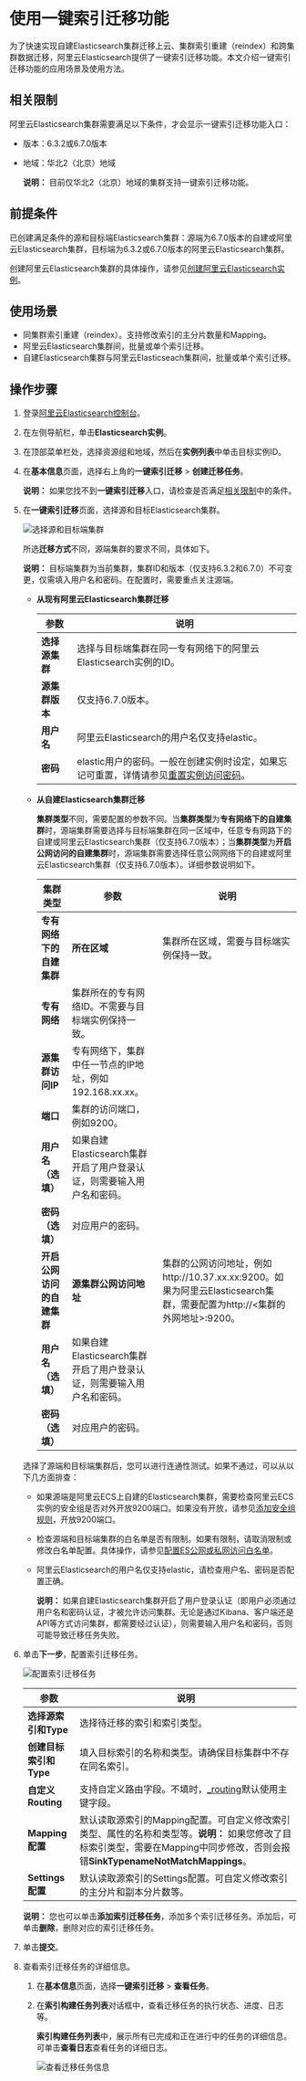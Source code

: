 # 使用一键索引迁移功能

为了快速实现自建Elasticsearch集群迁移上云、集群索引重建（reindex）和跨集群数据迁移，阿里云Elasticsearch提供了一键索引迁移功能。本文介绍一键索引迁移功能的应用场景及使用方法。

## 相关限制

阿里云Elasticsearch集群需要满足以下条件，才会显示一键索引迁移功能入口：

-   版本：6.3.2或6.7.0版本
-   地域：华北2（北京）地域

    **说明：** 目前仅华北2（北京）地域的集群支持一键索引迁移功能。


## 前提条件

已创建满足条件的源和目标端Elasticsearch集群：源端为6.7.0版本的自建或阿里云Elasticsearch集群，目标端为6.3.2或6.7.0版本的阿里云Elasticsearch集群。

创建阿里云Elasticsearch集群的具体操作，请参见[创建阿里云Elasticsearch实例](/cn.zh-CN/Elasticsearch/快速入门/步骤一：创建实例/创建阿里云Elasticsearch实例.md)。

## 使用场景

-   同集群索引重建（reindex）。支持修改索引的主分片数量和Mapping。
-   阿里云Elasticsearch集群间，批量或单个索引迁移。
-   自建Elasticsearch集群与阿里云Elasticseach集群间，批量或单个索引迁移。

## 操作步骤

1.  登录[阿里云Elasticsearch控制台](https://elasticsearch.console.aliyun.com/#/home)。

2.  在左侧导航栏，单击**Elasticsearch实例**。

3.  在顶部菜单栏处，选择资源组和地域，然后在**实例列表**中单击目标实例ID。

4.  在**基本信息**页面，选择右上角的**一键索引迁移** \> **创建迁移任务**。

    **说明：** 如果您找不到**一键索引迁移**入口，请检查是否满足[相关限制](#section_4va_ir6_8ws)中的条件。

5.  在**一键索引迁移**页面，选择源和目标Elasticsearch集群。

    ![选择源和目标端集群](https://static-aliyun-doc.oss-accelerate.aliyuncs.com/assets/img/zh-CN/2646359951/p136452.png)

    所选**迁移方式**不同，源端集群的要求不同，具体如下。

    **说明：** 目标端集群为当前集群，集群ID和版本（仅支持6.3.2和6.7.0）不可变更，仅需填入用户名和密码。在配置时，需要重点关注源端。

    -   **从现有阿里云Elasticsearch集群迁移**

        |参数|说明|
        |--|--|
        |**选择源集群**|选择与目标端集群在同一专有网络下的阿里云Elasticsearch实例的ID。|
        |**源集群版本**|仅支持6.7.0版本。|
        |**用户名**|阿里云Elasticsearch的用户名仅支持elastic。|
        |**密码**|elastic用户的密码。一般在创建实例时设定，如果忘记可重置，详情请参见[重置实例访问密码](/cn.zh-CN/Elasticsearch/安全配置/重置实例访问密码.md)。|

    -   **从自建Elasticsearch集群迁移**

        **集群类型**不同，需要配置的参数不同。当**集群类型**为**专有网络下的自建集群**时，源端集群需要选择与目标端集群在同一区域中，任意专有网路下的自建或阿里云Elasticsearch集群（仅支持6.7.0版本）；当**集群类型**为**开启公网访问的自建集群**时，源端集群需要选择任意公网网络下的自建或阿里云Elasticsearch集群（仅支持6.7.0版本）。详细参数说明如下。

        |集群类型|参数|说明|
        |----|--|--|
        |**专有网络下的自建集群**|**所在区域**|集群所在区域，需要与目标端实例保持一致。|
        |**专有网络**|集群所在的专有网络ID。不需要与目标端实例保持一致。|
        |**源集群访问IP**|专有网络下，集群中任一节点的IP地址，例如192.168.xx.xx。|
        |**端口**|集群的访问端口，例如9200。|
        |**用户名（选填）**|如果自建Elasticsearch集群开启了用户登录认证，则需要输入用户名和密码。|
        |**密码（选填）**|对应用户的密码。|
        |**开启公网访问的自建集群**|**源集群公网访问地址**|集群的公网访问地址，例如http://10.37.xx.xx:9200。如果为阿里云Elasticsearch集群，需要配置为http://<集群的外网地址\>:9200。|
        |**用户名（选填）**|如果自建Elasticsearch集群开启了用户登录认证，则需要输入用户名和密码。|
        |**密码（选填）**|对应用户的密码。|

    选择了源端和目标端集群后，您可以进行连通性测试。如果不通过，可以从以下几方面排查：

    -   如果源端是阿里云ECS上自建的Elasticsearch集群，需要检查阿里云ECS实例的安全组是否对外开放9200端口。如果没有开放，请参见[添加安全组规则](/cn.zh-CN/安全/安全组/添加安全组规则.md)，开放9200端口。
    -   检查源端和目标端集群的白名单是否有限制。如果有限制，请取消限制或修改白名单配置。具体操作，请参见[配置ES公网或私网访问白名单](/cn.zh-CN/Elasticsearch/安全配置/配置ES公网或私网访问白名单.md)。
    -   阿里云Elasticsearch的用户名仅支持elastic，请检查用户名、密码是否配置正确。

        **说明：** 如果自建Elasticsearch集群开启了用户登录认证（即用户必须通过用户名和密码认证，才被允许访问集群。无论是通过Kibana、客户端还是API等方式访问集群，都需要经过认证），则需要输入用户名和密码，否则可能导致迁移任务失败。

6.  单击**下一步**，配置索引迁移任务。

    ![配置索引迁移任务](https://static-aliyun-doc.oss-accelerate.aliyuncs.com/assets/img/zh-CN/3646359951/p136481.png)

    |参数|说明|
    |--|--|
    |**选择源索引和Type**|选择待迁移的索引和索引类型。|
    |**创建目标索引和Type**|填入目标索引的名称和类型。请确保目标集群中不存在同名索引。|
    |**自定义Routing**|支持自定义路由字段。不填时，[\_routing](https://www.elastic.co/guide/en/elasticsearch/reference/current/mapping-routing-field.html)默认使用主键字段。|
    |**Mapping配置**|默认读取源索引的Mapping配置。可自定义修改索引类型、属性的名称和类型等。**说明：** 如果您修改了目标索引类型，需要在Mapping中同步修改，否则会报错**SinkTypenameNotMatchMappings**。 |
    |**Settings配置**|默认读取源索引的Settings配置。可自定义修改索引的主分片和副本分片数等。|

    **说明：** 您也可以单击**添加索引迁移任务**，添加多个索引迁移任务。添加后，可单击**删除**，删除对应的索引迁移任务。

7.  单击**提交**。

8.  查看索引迁移任务的详细信息。

    1.  在**基本信息**页面，选择**一键索引迁移** \> **查看任务**。

    2.  在**索引构建任务列表**对话框中，查看迁移任务的执行状态、进度、日志等。

        **索引构建任务列表**中，展示所有已完成和正在进行中的任务的详细信息。可单击**查看日志**查看任务的详细日志。

        ![查看迁移任务信息](https://static-aliyun-doc.oss-accelerate.aliyuncs.com/assets/img/zh-CN/3646359951/p136558.png)



